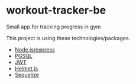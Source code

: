 # workout-tracker-be
Small app for tracking progress in gym

This project is using these technologies/packages.

- [Node.js/express](https://expressjs.com/)
- [PGSQL](https://www.postgresql.org/)
- [JWT](https://jwt.io/)
- [Helmet.js](https://helmetjs.github.io/)
- [Sequelize](https://sequelize.org/)